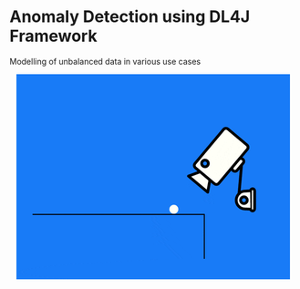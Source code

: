 # Anomaly Detection using DL4J Framework

Modelling of unbalanced data in various use cases

<p align="center">
  <img src="metadata/gif/cctv.gif">
</p>
